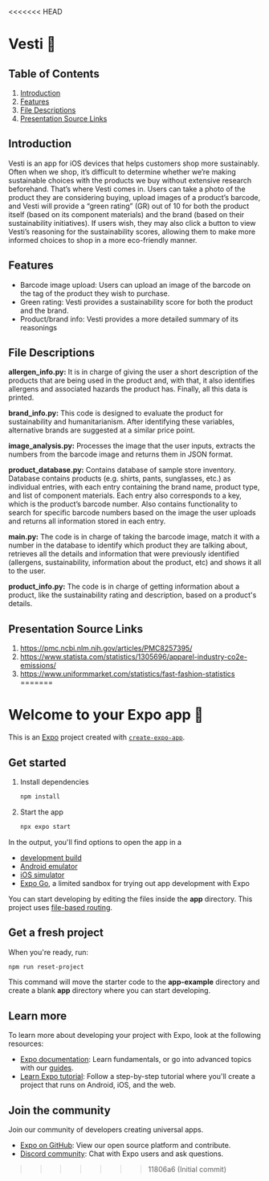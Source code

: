 <<<<<<< HEAD
# Vesti 🌱


## Table of Contents
1. [Introduction](#introduction)
2. [Features](#features)
3. [File Descriptions](#file-descriptions)
4. [Presentation Source Links](#presentation-source-links)


## Introduction

Vesti is an app for iOS devices that helps customers shop more sustainably. Often when we shop, it’s difficult to determine whether we’re making sustainable choices with the products we buy without extensive research beforehand. That’s where Vesti comes in. Users can take a photo of the product they are considering buying, upload images of a product’s barcode, and Vesti will provide a “green rating” (GR) out of 10 for both the product itself (based on its component materials) and the brand (based on their sustainability initiatives). If users wish, they may also click a button to view Vesti’s reasoning for the sustainability scores, allowing them to make more informed choices to shop in a more eco-friendly manner.


## Features

- Barcode image upload: Users can upload an image of the barcode on the tag of the product they wish to purchase.
- Green rating: Vesti provides a sustainability score for both the product and the brand.
- Product/brand info: Vesti provides a more detailed summary of its reasonings


## File Descriptions

**allergen_info.py:**  It is in charge of giving the user a short description of the products that are being used in the product and, with that, it also identifies allergens and associated hazards the product has. Finally, all this data is printed. 

**brand_info.py:**  This code is designed to evaluate the product for sustainability and humanitarianism. After identifying these variables, alternative brands are suggested at a similar price point.  

**image_analysis.py:**  Processes the image that the user inputs, extracts the numbers from the barcode image and returns them in JSON format. 

**product_database.py:** Contains database of sample store inventory. Database contains products (e.g. shirts, pants, sunglasses, etc.) as individual entries, with each entry containing the brand name, product type, and list of component materials. Each entry also corresponds to a key, which is the product’s barcode number. Also contains functionality to search for specific barcode numbers based on the image the user uploads and returns all information stored in each entry.

**main.py:** The code is in charge of taking the barcode image, match it with a number in the database to identify which product they are talking about, retrieves all the details and information that were previously identified (allergens, sustainability, information about the product, etc) and shows it all to the user.

**product_info.py:** The code is in charge of getting information about a product, like the sustainability rating and description, based on a product's details.


## Presentation Source Links
1. https://pmc.ncbi.nlm.nih.gov/articles/PMC8257395/
2. https://www.statista.com/statistics/1305696/apparel-industry-co2e-emissions/
3. https://www.uniformmarket.com/statistics/fast-fashion-statistics
=======
# Welcome to your Expo app 👋

This is an [Expo](https://expo.dev) project created with [`create-expo-app`](https://www.npmjs.com/package/create-expo-app).

## Get started

1. Install dependencies

   ```bash
   npm install
   ```

2. Start the app

   ```bash
   npx expo start
   ```

In the output, you'll find options to open the app in a

- [development build](https://docs.expo.dev/develop/development-builds/introduction/)
- [Android emulator](https://docs.expo.dev/workflow/android-studio-emulator/)
- [iOS simulator](https://docs.expo.dev/workflow/ios-simulator/)
- [Expo Go](https://expo.dev/go), a limited sandbox for trying out app development with Expo

You can start developing by editing the files inside the **app** directory. This project uses [file-based routing](https://docs.expo.dev/router/introduction).

## Get a fresh project

When you're ready, run:

```bash
npm run reset-project
```

This command will move the starter code to the **app-example** directory and create a blank **app** directory where you can start developing.

## Learn more

To learn more about developing your project with Expo, look at the following resources:

- [Expo documentation](https://docs.expo.dev/): Learn fundamentals, or go into advanced topics with our [guides](https://docs.expo.dev/guides).
- [Learn Expo tutorial](https://docs.expo.dev/tutorial/introduction/): Follow a step-by-step tutorial where you'll create a project that runs on Android, iOS, and the web.

## Join the community

Join our community of developers creating universal apps.

- [Expo on GitHub](https://github.com/expo/expo): View our open source platform and contribute.
- [Discord community](https://chat.expo.dev): Chat with Expo users and ask questions.
>>>>>>> 11806a6 (Initial commit)
